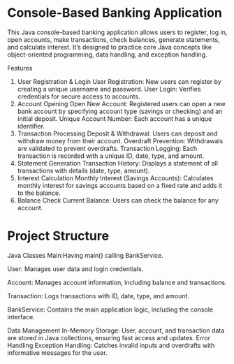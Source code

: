# Console-Based Banking Application 
This Java console-based banking application allows users to register, log in, open accounts, make transactions, check balances, generate statements, and calculate interest. It’s designed to practice core Java concepts like object-oriented programming, data handling, and exception handling.

Features
1. User Registration & Login
   User Registration: New users can register by creating a unique username and password.
   User Login: Verifies credentials for secure access to accounts.
2. Account Opening
   Open New Account: Registered users can open a new bank account by specifying account type (savings or checking) and an initial deposit.
   Unique Account Number: Each account has a unique identifier.
3. Transaction Processing
   Deposit & Withdrawal: Users can deposit and withdraw money from their account.
   Overdraft Prevention: Withdrawals are validated to prevent overdrafts.
   Transaction Logging: Each transaction is recorded with a unique ID, date, type, and amount.
4. Statement Generation
   Transaction History: Displays a statement of all transactions with details (date, type, amount).
5. Interest Calculation
   Monthly Interest (Savings Accounts): Calculates monthly interest for savings accounts based on a fixed rate and adds it to the balance.
6. Balance Check
   Current Balance: Users can check the balance for any account.

# Project Structure
Java Classes
  Main:Having main() calling BankService.
  
  User: Manages user data and login credentials.
  
  Account: Manages account information, including balance and transactions.
  
  Transaction: Logs transactions with ID, date, type, and amount.
  
  BankService: Contains the main application logic, including the console interface.
  
Data Management
  In-Memory Storage: User, account, and transaction data are stored in Java collections, ensuring fast access and updates.
Error Handling
  Exception Handling: Catches invalid inputs and overdrafts with informative messages for the user.
